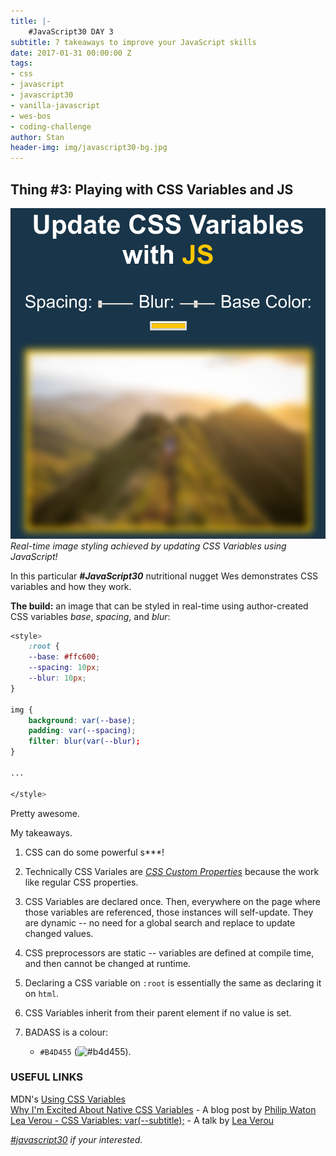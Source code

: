 ```yaml
---
title: |-
    #JavaScript30 DAY 3
subtitle: 7 takeaways to improve your JavaScript skills 
date: 2017-01-31 00:00:00 Z
tags:
- css
- javascript
- javascript30
- vanilla-javascript
- wes-bos
- coding-challenge
author: Stan
header-img: img/javascript30-bg.jpg
---
```


## Thing \#3: Playing with CSS Variables and JS

![Real-time image styling](/img/css-variables.png)
*Real-time image styling achieved by updating CSS Variables using JavaScript!*

In this particular ***#JavaScript30*** nutritional nugget Wes demonstrates CSS variables and how they work.

**The build:** an image that can be styled in real-time using author-created CSS variables *base*, *spacing*, and *blur*:

```css
<style>
    :root {
    --base: #ffc600;
    --spacing: 10px;
    --blur: 10px;
}

img {
    background: var(--base);
    padding: var(--spacing);
    filter: blur(var(--blur);
}

...

</style>
```

Pretty awesome.

My takeaways.

1. CSS can do some powerful s***!

2. Technically CSS Variales are <a href="https://drafts.csswg.org/css-variables/#defining-variables" target="_blank">*CSS Custom Properties*</a> because the work like regular CSS properties.

3. CSS Variables are declared once. Then, everywhere on the page where those variables are referenced, those instances will self-update. They are dynamic -- no need for a global search and replace to update changed values.

4. CSS preprocessors are static -- variables are defined at compile time, and then cannot be changed at runtime.

5. Declaring a CSS variable on `:root` is essentially the same as declaring it on `html`.

6. CSS Variables inherit from their parent element if no value is set.

7. BADASS is a colour:
    - `#B4D455` (![#b4d455](http://placehold.it/15/b4d455/000000?text=+)).


### USEFUL LINKS

MDN's <a href="https://developer.mozilla.org/en-US/docs/Web/CSS/Using_CSS_variables" target="_blank">Using CSS Variables</a><br>
<a href="https://philipwalton.com/articles/why-im-excited-about-native-css-variables/" target="_blank">Why I'm Excited About Native CSS Variables</a> - A blog post by <a href="https://twitter.com/philwalton" target="_blank">Philip Waton</a><br>
<a href="https://www.youtube.com/watch?v=2an6-WVPuJU" target="_blank">Lea Verou - CSS Variables: var(--subtitle);</a> - A talk by <a href="https://twitter.com/LeaVerou" target="_blank">Lea Verou</a>  



*[#javascript30](http://javascript30.com) if your interested.*




